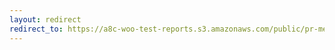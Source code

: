```yaml
---
layout: redirect
redirect_to: https://a8c-woo-test-reports.s3.amazonaws.com/public/pr-merge/40731/api/index.html
---
```

